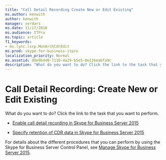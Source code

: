 ```yaml
---
title: "Call Detail Recording Create New or Edit Existing"
ms.author: kenwith
author: kenwith
manager: serdars
ms.date: 11/17/2018
ms.audience: ITPro
ms.topic: article
f1_keywords:
- ms.lync.lscp.MonArchCdrEdit
ms.prod: skype-for-business-itpro
localization_priority: Normal
ms.assetid: d0e9b4d0-7110-4a29-b5e5-0e116ea6fa9c
description: "What do you want to do? Click the link to the task that you want to perform."
---
```


# Call Detail Recording: Create New or Edit Existing
 
What do you want to do? Click the link to the task that you want to perform.
  
- [Enable call detail recording in Skype for Business Server 2015](../../manage/health-and-monitoring/enable-cdr.md)
    
- [Specify retention of CDR data in Skype for Business Server 2015](../../manage/health-and-monitoring/specify-retention-of-data.md)
    
For details about the different procedures that you can perform by using the Skype for Business Server Control Panel, see [Manage Skype for Business Server 2015](../../manage/manage.md).

